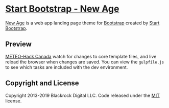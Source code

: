 # [Start Bootstrap - New Age](https://startbootstrap.com/template-overviews/new-age/)

[New Age](http://startbootstrap.com/template-overviews/new-age/) is a web app landing page theme for [Bootstrap](http://getbootstrap.com/) created by [Start Bootstrap](http://startbootstrap.com/).

## Preview

[METEO-Hack Canada](https://github.com/Alkapo/METEO-Hack/tree/master/Climate_Refugees_App/img/Preview.png)
watch for changes to core template files, and live reload the browser when changes are saved. You can view the `gulpfile.js` to see which tasks are included with the dev environment.


## Copyright and License

Copyright 2013-2019 Blackrock Digital LLC. Code released under the [MIT](https://github.com/BlackrockDigital/startbootstrap-new-age/blob/gh-pages/LICENSE) license.
